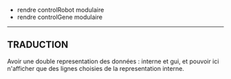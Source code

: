 - rendre controlRobot modulaire
- rendre controlGene modulaire
------------------------------------------------------------
TRADUCTION
------------------------------------------------------------
Avoir une double representation des données : interne et gui, 
et pouvoir ici n'afficher que des lignes choisies de la representation interne.
